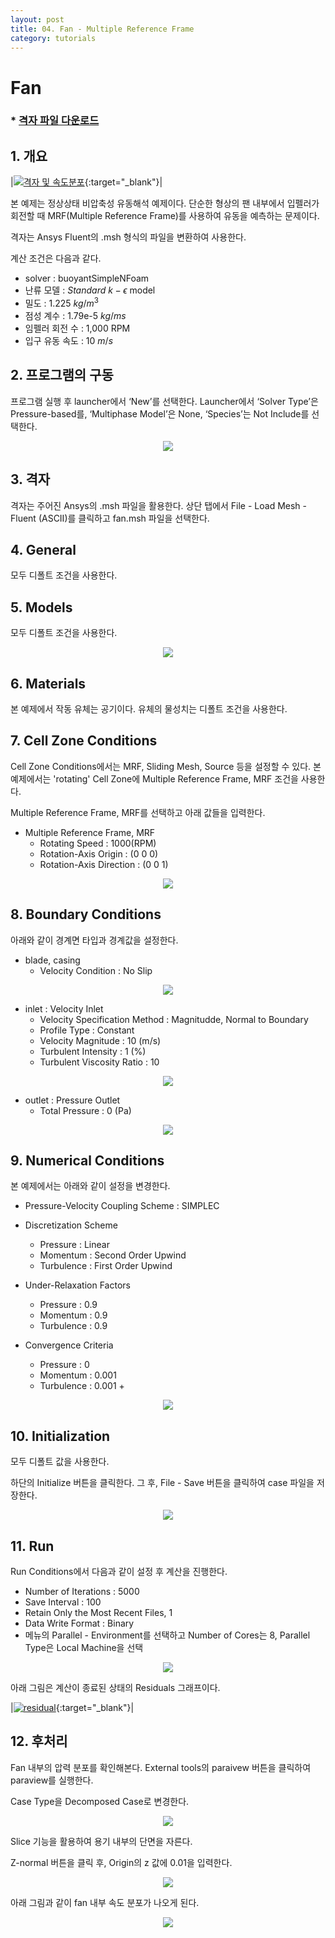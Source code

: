 ```yaml
---
layout: post
title: 04. Fan - Multiple Reference Frame
category: tutorials
---
```


# Fan 

### * [격자 파일 다운로드](https://drive.google.com/file/d/1bsWn_brltH32gsHBgw4J4cae8lVzQbJK/view?usp=sharing)

## 1. 개요 

|[![격자 및 속도분포](https://github.com/nextfoam/baram-pages/raw/main/screenshots/fan/intro.png "격자 및 압력분포")](https://github.com/nextfoam/baram-pages/raw/main/screenshots/fan/intro.png){:target="_blank"}|

본 예제는 정상상태 비압축성 유동해석 예제이다. 단순한 형상의 팬 내부에서 입펠러가 회전할 때 MRF(Multiple Reference Frame)를 사용하여 유동을 예측하는 문제이다.

격자는 Ansys Fluent의 .msh 형식의 파일을 변환하여 사용한다.

계산 조건은 다음과 같다. 

+ solver : buoyantSimpleNFoam 
+ 난류 모델 : $Standard$ $k-\epsilon$ model
+ 밀도 : 1.225 $kg/m^3$
+ 점성 계수 : 1.79e-5 $kg/ms$
+ 임펠러 회전 수 : 1,000 RPM
+ 입구 유동 속도 : 10 $m/s$

## 2. 프로그램의 구동

프로그램 실행 후 launcher에서 ‘New’를 선택한다. Launcher에서 ‘Solver Type’은 Pressure-based를, ‘Multiphase Model’은 None, ‘Species’는 Not Include를 선택한다.

<p align='center'>
    <img src="https://github.com/nextfoam/baram-pages/raw/main/screenshots/mixingPipe/launcher.png"><br>
</p>

## 3. 격자

격자는 주어진 Ansys의 .msh 파일을 활용한다. 상단 탭에서 File - Load Mesh - Fluent (ASCII)를 클릭하고 fan.msh 파일을 선택한다. 

## 4. General

모두 디폴트 조건을 사용한다.


## 5. Models

모두 디폴트 조건을 사용한다.

<p align='center'>
    <img src="https://github.com/nextfoam/baram-pages/raw/main/screenshots/slidingMesh/4.3.png"><br>
</p>

## 6. Materials

본 예제에서 작동 유체는 공기이다. 유체의 물성치는 디폴트 조건을 사용한다.

## 7. Cell Zone Conditions

Cell Zone Conditions에서는 MRF, Sliding Mesh, Source 등을 설정할 수 있다. 본 예제에서는 'rotating' Cell Zone에 Multiple Reference Frame, MRF 조건을 사용한다.

Multiple Reference Frame, MRF를 선택하고 아래 값들을 입력한다.

+ Multiple Reference Frame, MRF
    + Rotating Speed : 1000(RPM)
    + Rotation-Axis Origin : (0 0 0)
    + Rotation-Axis Direction : (0 0 1)

<p align='center'>
    <img src="https://github.com/nextfoam/baram-pages/raw/main/screenshots/fan/mrf.png"><br>
</p>

## 8. Boundary Conditions

아래와 같이 경계면 타입과 경계값을 설정한다.

+ blade, casing
    + Velocity Condition : No Slip

<p align='center'>
    <img src="https://github.com/nextfoam/baram-pages/raw/main/screenshots/slidingMesh/4.8.png"><br>
</p>

+ inlet : Velocity Inlet
    + Velocity Specification Method : Magnitudde, Normal to Boundary
    + Profile Type : Constant
    + Velocity Magnitude : 10 (m/s)
    + Turbulent Intensity : 1 (%)
    + Turbulent Viscosity Ratio : 10

<p align='center'>
    <img src="https://github.com/nextfoam/baram-pages/raw/main/screenshots/fan/inletBC.png"><br>
</p>

+ outlet : Pressure Outlet
    + Total Pressure : 0 (Pa)

<p align='center'>
    <img src="https://github.com/nextfoam/baram-pages/raw/main/screenshots/slidingMesh/4.10.png"><br>
</p>

## 9. Numerical Conditions

본 예제에서는 아래와 같이 설정을 변경한다.

+ Pressure-Velocity Coupling Scheme : SIMPLEC

+ Discretization Scheme
    + Pressure : Linear
    + Momentum : Second Order Upwind
    + Turbulence : First Order Upwind

+ Under-Relaxation Factors
    + Pressure : 0.9
    + Momentum : 0.9
    + Turbulence : 0.9

+ Convergence Criteria
    + Pressure : 0
    + Momentum : 0.001
    + Turbulence : 0.001    + 

<p align='center'>
    <img src="https://github.com/nextfoam/baram-pages/raw/main/screenshots/fan/nume.png"><br>
</p>

## 10. Initialization

모두 디폴트 값을 사용한다.

하단의 Initialize 버튼을 클릭한다. 그 후, File - Save 버튼을 클릭하여 case 파일을 저장한다. 

<p align='center'>
    <img src="https://github.com/nextfoam/baram-pages/raw/main/screenshots/slidingMesh/4.11.png"><br>
</p>

## 11. Run

Run Conditions에서 다음과 같이 설정 후 계산을 진행한다.

+ Number of Iterations : 5000
+ Save Interval : 100
+ Retain Only the Most Recent Files, 1
+ Data Write Format : Binary
+ 메뉴의 Parallel - Environment를 선택하고 Number of Cores는 8, Parallel Type은 Local Machine을 선택

<p align='center'>
    <img src="https://github.com/nextfoam/baram-pages/raw/main/screenshots/fan/runCondition.png"><br>
</p>

아래 그림은 계산이 종료된 상태의 Residuals 그래프이다.

|[![residual](https://github.com/nextfoam/baram-pages/raw/main/screenshots/fan/run.png "residual")](https://github.com/nextfoam/baram-pages/raw/main/screenshots/fan/run.png){:target="_blank"}|


## 12. 후처리

Fan 내부의 압력 분포를 확인해본다. External tools의 paraivew 버튼을 클릭하여 paraview를 실행한다.

Case Type을 Decomposed Case로 변경한다.

<p align='center'>
    <img src="https://github.com/nextfoam/baram-pages/raw/main/screenshots/fan/pv1.png"><br>
</p>

Slice 기능을 활용하여 용기 내부의 단면을 자른다.

Z-normal 버튼을 클릭 후, Origin의 z 값에 0.01을 입력한다.

<p align='center'>
    <img src="https://github.com/nextfoam/baram-pages/raw/main/screenshots/fan/pv2.png"><br>
</p>

아래 그림과 같이 fan 내부 속도 분포가 나오게 된다.

<p align='center'>
    <img src="https://github.com/nextfoam/baram-pages/raw/main/screenshots/fan/pv3.png"><br>
</p>
